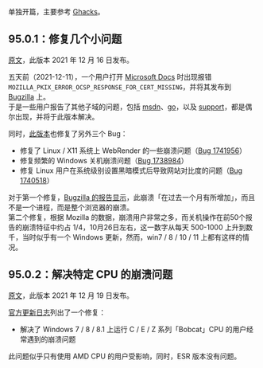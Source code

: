 单独开篇，主要参考 [Ghacks](https://www.ghacks.net/category/firefox/latest-posts/)。

## 95.0.1：修复几个小问题

[原文](https://www.ghacks.net/2021/12/16/firefox-95-0-1-fixes-microsoft-com-connection-issues-and-other-bugs/)，此版本 2021 年 12 月 16 日发布。

五天前（2021-12-11），一个用户打开 [Microsoft Docs](https://docs.microsoft.com/en-us/windows-hardware/design/minimum/supported/windows-11-supported-amd-processors) 时出现报错 `MOZILLA_PKIX_ERROR_OCSP_RESPONSE_FOR_CERT_MISSING`，并将其发布到 [Bugzilla](https://bugzilla.mozilla.org/show_bug.cgi?id=1745600) 上。  
于是一些用户报告了其他子域的问题，包括 [msdn](https://msdn.microsoft.com/)、[go](https://go.microsoft.com/)，以及 [support](https://support.microsoft.com/)，都是偶尔出现，并将于此版本解决。

同时，[此版本](https://www.mozilla.org/en-US/firefox/95.0.1/releasenotes/)也修复了另外三个 Bug：

+ 修复了 Linux / X11 系统上 WebRender 的一些崩溃问题（[Bug 1741956](https://bugzilla.mozilla.org/show_bug.cgi?id=1741956)）
+ 修复频繁的 Windows 关机崩溃问题（[Bug 1738984](https://bugzilla.mozilla.org/show_bug.cgi?id=1738984)）
+ 修复 Linux 用户在系统级别设置黑暗模式后导致网站对比度的问题（[Bug 1740518](https://bugzilla.mozilla.org/show_bug.cgi?id=1740518)）

对于第一个修复，[Bugzilla 的报告显示](https://bugzilla.mozilla.org/show_bug.cgi?id=1741956)，此崩溃「在过去一个月有所增加」，而且不是一个进程，而是整个浏览器的崩溃。  
第二个修复，根据 Mozilla 的数据，崩溃用户非常之多，而关机操作在前50个报告的崩溃特征中约占 1/4，10月26日左右，这一数字从每天 500-1000 上升到数千，当时似乎有一个 Windows 更新，然而，win7 / 8 / 10 / 11 上都有这样的情况。

## 95.0.2：解决特定 CPU 的崩溃问题

[原文](https://www.ghacks.net/2021/12/19/firefox-95-0-2-fixes-crashes-on-systems-with-certain-amd-cpus/)，此版本 2021 年 12 月 19 日发布。

[官方更新日志](https://www.mozilla.org/en-US/firefox/95.0.2/releasenotes/)列出了一个修复：

+ 解决了 Windows 7 / 8 / 8.1 上运行 C / E / Z 系列「Bobcat」CPU 的用户经常遇到的崩溃问题

此问题似乎只有使用 AMD CPU 的用户受影响，同时，ESR 版本没有问题。